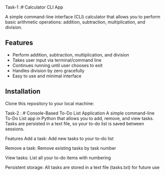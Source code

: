  Task-1 :# Calculator CLI App

A simple command-line interface (CLI) calculator that allows you to perform basic arithmetic operations: addition, subtraction, multiplication, and division.

## Features

- Perform addition, subtraction, multiplication, and division
- Takes user input via terminal/command line
- Continues running until user chooses to exit
- Handles division by zero gracefully
- Easy to use and minimal interface

## Installation

Clone this repository to your local machine:

 Task-2 : # Console-Based To-Do List Application
A simple command-line To-Do List app in Python that allows you to add, remove, and view tasks. Tasks are persisted in a text file, so your to-do list is saved between sessions.

Features
Add a task: Add new tasks to your to-do list

Remove a task: Remove existing tasks by task number

View tasks: List all your to-do items with numbering

Persistent storage: All tasks are stored in a text file (tasks.txt) for future use

